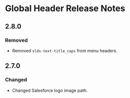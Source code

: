 <!-- Release notes authoring guidelines: http://keepachangelog.com/ -->

# Global Header Release Notes

<!-- ## [Unreleased] -->

## 2.8.0

### Removed

- Removed `slds-text-title_caps` from menu headers.

## 2.7.0

### Changed

- Changed Salesforce logo image path.
